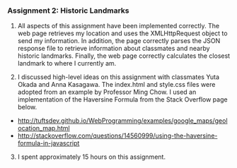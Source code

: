 ### Assignment 2: Historic Landmarks

1. All aspects of this assignment have been implemented correctly. The web page retrieves my location and uses the XMLHttpRequest object to send my information. In addition, the page correctly parses the JSON response file to retrieve information about classmates and nearby historic landmarks. Finally, the web page correctly calculates the closest landmark to where I currently am.

2. I discussed high-level ideas on this assignment with classmates Yuta Okada and Anna Kasagawa. The index.html and style.css files were adopted from an example by Professor Ming Chow. I used an implementation of the Haversine Formula from the Stack Overflow page below. 
- http://tuftsdev.github.io/WebProgramming/examples/google_maps/geolocation_map.html
- http://stackoverflow.com/questions/14560999/using-the-haversine-formula-in-javascript

3. I spent approximately 15 hours on this assignment.

